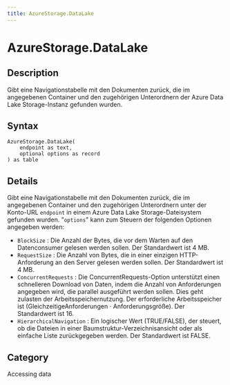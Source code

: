 ```yaml
---
title: AzureStorage.DataLake
---
```


# AzureStorage.DataLake


## Description

Gibt eine Navigationstabelle mit den Dokumenten zurück, die im angegebenen Container und den zugehörigen Unterordnern der Azure Data Lake Storage-Instanz gefunden wurden.


## Syntax

```powerquery
AzureStorage.DataLake(
    endpoint as text,
    optional options as record
) as table
```


## Details

Gibt eine Navigationstabelle mit den Dokumenten zurück, die im angegebenen Container und den zugehörigen Unterordnern unter der Konto-URL <code>endpoint</code> in einem Azure Data Lake Storage-Dateisystem gefunden wurden. "<code>options</code>" kann zum Steuern der folgenden Optionen angegeben werden:    <ul><li><code>BlockSize</code> : Die Anzahl der Bytes, die vor dem Warten auf den Datenconsumer gelesen werden sollen. Der Standardwert ist 4 MB.</li><li><code>RequestSize</code> : Die Anzahl von Bytes, die in einer einzigen HTTP-Anforderung an den Server gelesen werden sollen. Der Standardwert ist 4 MB.</li><li><code>ConcurrentRequests</code> : Die ConcurrentRequests-Option unterst&#252;tzt einen schnelleren Download von Daten, indem die Anzahl von Anforderungen angegeben wird, die parallel ausgef&#252;hrt werden sollen. Dies geht zulasten der Arbeitsspeichernutzung. Der erforderliche Arbeitsspeicher ist (GleichzeitigeAnforderungen ⋅ Anforderungsgr&#246;&#223;e). Der Standardwert ist 16.</li><li><code>HierarchicalNavigation</code> : Ein logischer Wert (TRUE/FALSE), der steuert, ob die Dateien in einer Baumstruktur-Verzeichnisansicht oder als einfache Liste zur&#252;ckgegeben werden. Der Standardwert ist FALSE.</li></ul>



## Category
Accessing data
